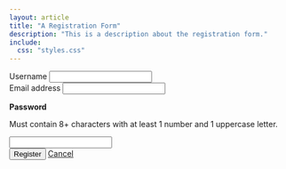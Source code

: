 ```yaml
---
layout: article
title: "A Registration Form"
description: "This is a description about the registration form."
include:
  css: "styles.css"
---
```


<form class="form spacing">

  <div class="field">
    <label class="field__label" for="firstName">Username</label>
    <input class="input" type="text" name="firstName" id="firstName" required>
  </div>

  <div class="field">
    <label class="field__label" for="emailAddress">Email address</label>
    <input class="input" type="email" name="emailAddress" id="emailAddress" required>
  </div>

  <div class="field">
    <label class="field__label" for="password">
      <p><strong>Password</strong></p>
      <p class="field__hint" id="passwordhint">Must contain 8+ characters with at least 1 number and 1 uppercase letter.</p>
    </label>
    <input class="input" type="password" name="password" id="password" aria-describedby="passwordhint" required>
  </div>

  <div class="field field_action">
    <div class="field__group">
      <input class="button button_color_primary" type="submit" value="Register">
      <a class="link link_subtle" href="#">Cancel</a>
    </div>
  </div>

</form>
